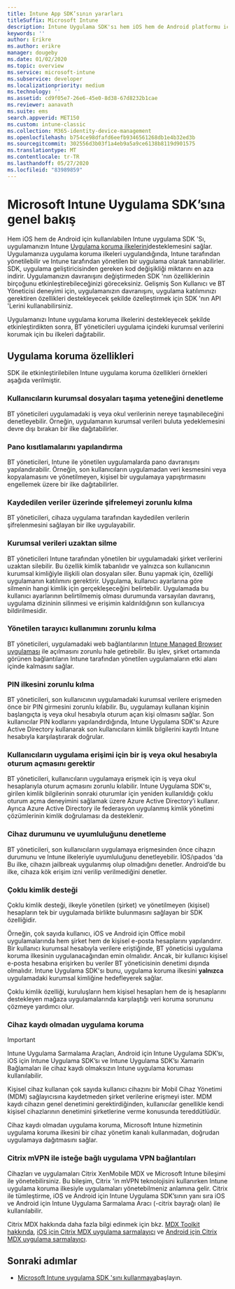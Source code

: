 ```yaml
---
title: Intune App SDK’sının yararları
titleSuffix: Microsoft Intune
description: Intune Uygulama SDK'sı hem iOS hem de Android platformu için kullanılabilir ve Microsoft Intune ile mobil uygulama yönetim özelliklerini etkinleştirir.
keywords: ''
author: Erikre
ms.author: erikre
manager: dougeby
ms.date: 01/02/2020
ms.topic: overview
ms.service: microsoft-intune
ms.subservice: developer
ms.localizationpriority: medium
ms.technology: ''
ms.assetid: cd9f05e7-26e6-45e0-8d38-67d8232b1cae
ms.reviewer: aanavath
ms.suite: ems
search.appverid: MET150
ms.custom: intune-classic
ms.collection: M365-identity-device-management
ms.openlocfilehash: b754ce98dfafd6eefb9346561268db1e4b32ed3b
ms.sourcegitcommit: 302556d3b03f1a4eb9a5a9ce6138b8119d901575
ms.translationtype: MT
ms.contentlocale: tr-TR
ms.lasthandoff: 05/27/2020
ms.locfileid: "83989859"
---
```

# <a name="microsoft-intune-app-sdk-overview"></a>Microsoft Intune Uygulama SDK’sına genel bakış
Hem iOS hem de Android için kullanılabilen Intune uygulama SDK 'Sı, uygulamanızın Intune [Uygulama koruma ilkelerini](../apps/app-protection-policy.md)desteklemesini sağlar. Uygulamanıza uygulama koruma ilkeleri uygulandığında, Intune tarafından yönetilebilir ve Intune tarafından yönetilen bir uygulama olarak tanınabilirler. SDK, uygulama geliştiricisinden gereken kod değişikliği miktarını en aza indirir. Uygulamanızın davranışını değiştirmeden SDK 'nın özelliklerinin birçoğunu etkinleştirebileceğinizi göreceksiniz. Gelişmiş Son Kullanıcı ve BT Yöneticisi deneyimi için, uygulamanızın davranışını, uygulama katılımınızı gerektiren özellikleri destekleyecek şekilde özelleştirmek için SDK 'nın API 'Lerini kullanabilirsiniz.

Uygulamanızı Intune uygulama koruma ilkelerini destekleyecek şekilde etkinleştirdikten sonra, BT yöneticileri uygulama içindeki kurumsal verilerini korumak için bu ilkeleri dağıtabilir.

## <a name="app-protection-features"></a>Uygulama koruma özellikleri

SDK ile etkinleştirilebilen Intune uygulama koruma özellikleri örnekleri aşağıda verilmiştir.

### <a name="control-users-ability-to-move-corporate-files"></a>Kullanıcıların kurumsal dosyaları taşıma yeteneğini denetleme
BT yöneticileri uygulamadaki iş veya okul verilerinin nereye taşınabileceğini denetleyebilir. Örneğin, uygulamanın kurumsal verileri buluta yedeklemesini devre dışı bırakan bir ilke dağıtabilirler.

### <a name="configure-clipboard-restrictions"></a>Pano kısıtlamalarını yapılandırma
BT yöneticileri, Intune ile yönetilen uygulamalarda pano davranışını yapılandırabilir. Örneğin, son kullanıcıların uygulamadan veri kesmesini veya kopyalamasını ve yönetilmeyen, kişisel bir uygulamaya yapıştırmasını engellemek üzere bir ilke dağıtabilirler.

### <a name="enforce-encryption-on-saved-data"></a>Kaydedilen veriler üzerinde şifrelemeyi zorunlu kılma
BT yöneticileri, cihaza uygulama tarafından kaydedilen verilerin şifrelenmesini sağlayan bir ilke uygulayabilir.

### <a name="remotely-wipe-corporate-data"></a>Kurumsal verileri uzaktan silme
BT yöneticileri Intune tarafından yönetilen bir uygulamadaki şirket verilerini uzaktan silebilir. Bu özellik kimlik tabanlıdır ve yalnızca son kullanıcının kurumsal kimliğiyle ilişkili olan dosyaları siler. Bunu yapmak için, özelliği uygulamanın katılımını gerektirir. Uygulama, kullanıcı ayarlarına göre silmenin hangi kimlik için gerçekleşeceğini belirtebilir. Uygulamada bu kullanıcı ayarlarının belirtilmemiş olması durumunda varsayılan davranış, uygulama dizininin silinmesi ve erişimin kaldırıldığının son kullanıcıya bildirilmesidir.

### <a name="enforce-the-use-of-a-managed-browser"></a>Yönetilen tarayıcı kullanımını zorunlu kılma
BT yöneticileri, uygulamadaki web bağlantılarının [Intune Managed Browser uygulaması](../apps/app-configuration-managed-browser.md) ile açılmasını zorunlu hale getirebilir. Bu işlev, şirket ortamında görünen bağlantıların Intune tarafından yönetilen uygulamaların etki alanı içinde kalmasını sağlar.

### <a name="enforce-a-pin-policy"></a>PIN ilkesini zorunlu kılma
BT yöneticileri, son kullanıcının uygulamadaki kurumsal verilere erişmeden önce bir PIN girmesini zorunlu kılabilir. Bu, uygulamayı kullanan kişinin başlangıçta iş veya okul hesabıyla oturum açan kişi olmasını sağlar. Son kullanıcılar PIN kodlarını yapılandırdığında, Intune Uygulama SDK'sı Azure Active Directory kullanarak son kullanıcıların kimlik bilgilerini kayıtlı Intune hesabıyla karşılaştırarak doğrular.

### <a name="require-users-to-sign-in-with-a-work-or-school-account-for-app-access"></a>Kullanıcıların uygulama erişimi için bir iş veya okul hesabıyla oturum açmasını gerektir
BT yöneticileri, kullanıcıların uygulamaya erişmek için iş veya okul hesaplarıyla oturum açmasını zorunlu kılabilir. Intune Uygulama SDK'sı, girilen kimlik bilgilerinin sonraki oturumlar için yeniden kullanıldığı çoklu oturum açma deneyimini sağlamak üzere Azure Active Directory’i kullanır. Ayrıca Azure Active Directory ile federasyon uygulanmış kimlik yönetimi çözümlerinin kimlik doğrulaması da desteklenir.

### <a name="check-device-health-and-compliance"></a>Cihaz durumunu ve uyumluluğunu denetleme
BT yöneticileri, son kullanıcıların uygulamaya erişmesinden önce cihazın durumunu ve Intune ilkeleriyle uyumluluğunu denetleyebilir. İOS/ıpados 'da Bu ilke, cihazın jailbreak uygulanmış olup olmadığını denetler. Android’de bu ilke, cihaza kök erişim izni verilip verilmediğini denetler.

### <a name="support-multi-identity"></a>Çoklu kimlik desteği
Çoklu kimlik desteği, ilkeyle yönetilen (şirket) ve yönetilmeyen (kişisel) hesapların tek bir uygulamada birlikte bulunmasını sağlayan bir SDK özelliğidir.

Örneğin, çok sayıda kullanıcı, iOS ve Android için Office mobil uygulamalarında hem şirket hem de kişisel e-posta hesaplarını yapılandırır. Bir kullanıcı kurumsal hesabıyla verilere eriştiğinde, BT yöneticisi uygulama koruma ilkesinin uygulanacağından emin olmalıdır. Ancak, bir kullanıcı kişisel e-posta hesabına erişirken bu veriler BT yöneticisinin denetimi dışında olmalıdır. Intune Uygulama SDK'sı bunu, uygulama koruma ilkesini **yalnızca** uygulamadaki kurumsal kimliğine hedefleyerek sağlar.

Çoklu kimlik özelliği, kuruluşların hem kişisel hesapları hem de iş hesaplarını destekleyen mağaza uygulamalarında karşılaştığı veri koruma sorununu çözmeye yardımcı olur.
 
### <a name="app-protection-without-device-enrollment"></a>Cihaz kaydı olmadan uygulama koruma

>[!IMPORTANT]
>Intune Uygulama Sarmalama Araçları, Android için Intune Uygulama SDK’sı, iOS için Intune Uygulama SDK’sı ve Intune Uygulama SDK’sı Xamarin Bağlamaları ile cihaz kaydı olmaksızın Intune uygulama koruması kullanılabilir.

Kişisel cihaz kullanan çok sayıda kullanıcı cihazını bir Mobil Cihaz Yönetimi (MDM) sağlayıcısına kaydetmeden şirket verilerine erişmeyi ister. MDM kaydı cihazın genel denetimini gerektirdiğinden, kullanıcılar genellikle kendi kişisel cihazlarının denetimini şirketlerine verme konusunda tereddütlüdür.

Cihaz kaydı olmadan uygulama koruma, Microsoft Intune hizmetinin uygulama koruma ilkesini bir cihaz yönetim kanalı kullanmadan, doğrudan uygulamaya dağıtmasını sağlar.

### <a name="on-demand-application-vpn-connections-with-citrix-mvpn"></a>Citrix mVPN ile isteğe bağlı uygulama VPN bağlantıları 
Cihazları ve uygulamaları Citrix XenMobile MDX ve Microsoft Intune bileşimi ile yönetebilirsiniz. Bu bileşim, Citrix 'in mVPN teknolojisini kullanırken Intune uygulama koruma ilkesiyle uygulamaları yönetebilmeniz anlamına gelir. Citrix ile tümleştirme, iOS ve Android için Intune Uygulama SDK’sının yanı sıra iOS ve Android için Intune Uygulama Sarmalama Aracı (-citrix bayrağı olan) ile kullanılabilir.
 
Citrix MDX hakkında daha fazla bilgi edinmek için bkz. [MDX Toolkit hakkında](https://docs.citrix.com/en-us/mdx-toolkit/10/about-mdx-toolkit.html), [iOS için Citrix MDX uygulama sarmalayıcı](https://docs.citrix.com/en-us/mdx-toolkit/10/xmob-mdx-kit-app-wrap-ios.html) ve [Android için Citrix MDX uygulama sarmalayıcı](https://docs.citrix.com/en-us/mdx-toolkit/10/xmob-mdx-kit-app-wrap-android.html).

## <a name="next-steps"></a>Sonraki adımlar

- [Microsoft Intune uygulama SDK 'sını kullanmaya](app-sdk-get-started.md)başlayın.
